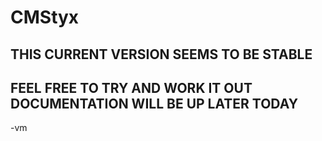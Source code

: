 # CMStyx
## THIS CURRENT VERSION SEEMS TO BE STABLE
## FEEL FREE TO TRY AND WORK IT OUT DOCUMENTATION WILL BE UP LATER TODAY
-vm
